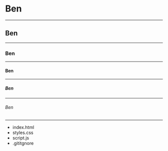 # Ben
--- 
## Ben
--- 
### Ben
--- 
#### Ben
--- 
##### Ben
--- 
###### Ben
--- 
* index.html
* styles.css
* script.js
* .gititgnore